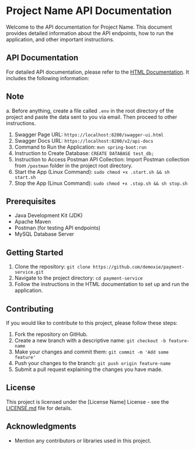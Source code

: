 # Project Name API Documentation

Welcome to the API documentation for Project Name. This document provides detailed information about the API endpoints, how to run the application, and other important instructions.

## API Documentation

For detailed API documentation, please refer to the [HTML Documentation](api_documentation.html). It includes the following information:
## Note
a. Before anything, create a file called `.env` in the root directory of the project and paste the data sent to you via email. Then proceed to other instructions.

1. Swagger Page URL: `https://localhost:8200/swagger-ui.html`
2. Swagger Docs URL: `https://localhost:8200/v2/api-docs`
3. Command to Run the Application: `mvn spring-boot:run`
4. Instruction to Create Database: `CREATE DATABASE test_db;`
5. Instruction to Access Postman API Collection: Import Postman collection from `/postman` folder in the project root directory.
6. Start the App (Linux Command): `sudo chmod +x .start.sh && sh start.sh`
7. Stop the App (Linux Command): `sudo chmod +x .stop.sh && sh stop.sh`

## Prerequisites

- Java Development Kit (JDK)
- Apache Maven
- Postman (for testing API endpoints)
- MySQL Database Server

## Getting Started

1. Clone the repository: `git clone https://github.com/demoxie/payment-service.git`
2. Navigate to the project directory: `cd payment-service`
3. Follow the instructions in the HTML documentation to set up and run the application.

## Contributing

If you would like to contribute to this project, please follow these steps:

1. Fork the repository on GitHub.
2. Create a new branch with a descriptive name: `git checkout -b feature-name`
3. Make your changes and commit them: `git commit -m 'Add some feature'`
4. Push your changes to the branch: `git push origin feature-name`
5. Submit a pull request explaining the changes you have made.

## License

This project is licensed under the [License Name] License - see the [LICENSE.md](LICENSE.md) file for details.

## Acknowledgments

- Mention any contributors or libraries used in this project.

